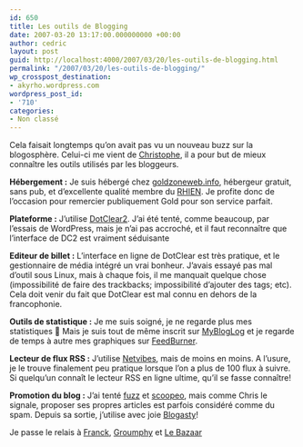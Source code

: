 ```yaml
---
id: 650
title: Les outils de Blogging
date: 2007-03-20 13:17:00.000000000 +00:00
author: cedric
layout: post
guid: http://localhost:4000/2007/03/20/les-outils-de-blogging.html
permalink: "/2007/03/20/les-outils-de-blogging/"
wp_crosspost_destination:
- akyrho.wordpress.com
wordpress_post_id:
- '710'
categories:
- Non classé
---
```

Cela faisait longtemps qu’on avait pas vu un nouveau buzz sur la blogosphère. Celui-ci me vient de [Christophe](http://bleebot.com/blog/index.php/2007/03/20/135-les-outils-de-blogging), il a pour but de mieux connaître les outils utilisés par les bloggeurs.

**Hébergement :** Je suis hébergé chez [goldzoneweb.info](http://www.goldzoneweb.info/), hébergeur gratuit, sans pub, et d’excellente qualité membre du [RHIEN](http://www.rhien.org/). Je profite donc de l’occasion pour remercier publiquement Gold pour son service parfait.

**Plateforme :** J’utilise [DotClear2](http://www.dotclear.net/). J’ai été tenté, comme beaucoup, par l’essais de WordPress, mais je n’ai pas accroché, et il faut reconnaître que l’interface de DC2 est vraiment séduisante

**Editeur de billet :** L’interface en ligne de DotClear est très pratique, et le gestionnaire de média intégré un vrai bonheur. J’avais essayé pas mal d’outil sous Linux, mais à chaque fois, il me manquait quelque chose (impossibilité de faire des trackbacks; impossibilité d’ajouter des tags; etc). Cela doit venir du fait que DotClear est mal connu en dehors de la francophonie.

**Outils de statistique :** Je me suis soigné, je ne regarde plus mes statistiques 🙂 Mais je suis tout de même inscrit sur [MyBlogLog](http://www.mybloglog.com/) et je regarde de temps à autre mes graphiques sur [FeedBurner](http://www.feedburner.com/).

**Lecteur de flux RSS :** J’utilise [Netvibes](http://www.netvibes.com/), mais de moins en moins. A l’usure, je le trouve finalement peu pratique lorsque l’on a plus de 100 flux à suivre. Si quelqu’un connaît le lecteur RSS en ligne ultime, qu’il se fasse connaître!

**Promotion du blog :** J’ai tenté [fuzz](http://www.fuzz.fr/) et [scoopeo](http://www.scoopeo.com/), mais comme Chris le signale, proposer ses propres articles est parfois considéré comme du spam. Depuis sa sortie, j’utilise avec joie [Blogasty](http://www.blogasty.com/)!

Je passe le relais à [Franck](http://franck.paul.free.fr), [Groumphy](http://my.opera.com/Groumphy) et [Le Bazaar](http://rdaali.mon-blog.org/index.php/)
